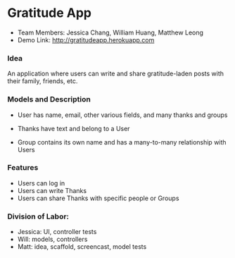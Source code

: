 Gratitude App
======================================
- Team Members: Jessica Chang, William Huang, Matthew Leong
- Demo Link: http://gratitudeapp.herokuapp.com

### Idea
An application where users can write and share gratitude-laden posts with their family, friends, etc.

### Models and Description
- User
has name, email, other various fields, and many thanks and groups

- Thanks
have text and belong to a User

- Group
contains its own name and has a many-to-many relationship with Users

### Features
- Users can log in
- Users can write Thanks
- Users can share Thanks with specific people or Groups

### Division of Labor:
- Jessica: UI, controller tests
- Will: models, controllers
- Matt: idea, scaffold, screencast, model tests